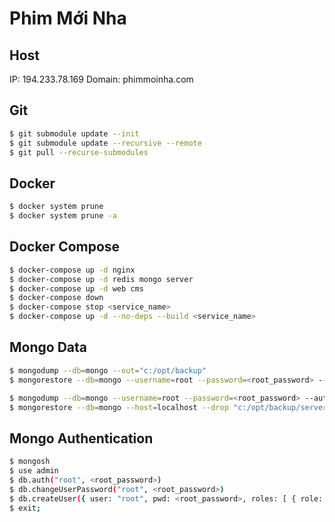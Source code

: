 # Phim Mới Nha

## Host

IP: 194.233.78.169
Domain: phimmoinha.com

## Git

```bash
$ git submodule update --init
$ git submodule update --recursive --remote
$ git pull --recurse-submodules
```

## Docker

```bash
$ docker system prune
$ docker system prune -a
```

## Docker Compose

```bash
$ docker-compose up -d nginx
$ docker-compose up -d redis mongo server
$ docker-compose up -d web cms
$ docker-compose down
$ docker-compose stop <service_name>
$ docker-compose up -d --no-deps --build <service_name>
```

## Mongo Data

```bash
$ mongodump --db=mongo --out="c:/opt/backup"
$ mongorestore --db=mongo --username=root --password=<root_password> --authenticationDatabase=admin --host=194.233.78.169 --drop "c:/opt/backup/mongo"

$ mongodump --db=mongo --username=root --password=<root_password> --authenticationDatabase=admin --host=194.233.78.169 --out="c:/opt/backup/server"
$ mongorestore --db=mongo --host=localhost --drop "c:/opt/backup/server/mongo"
```

## Mongo Authentication

```bash
$ mongosh
$ use admin
$ db.auth("root", <root_password>)
$ db.changeUserPassword("root", <root_password>)
$ db.createUser({ user: "root", pwd: <root_password>, roles: [ { role: "root", db: "admin" } ] })
$ exit;
```
